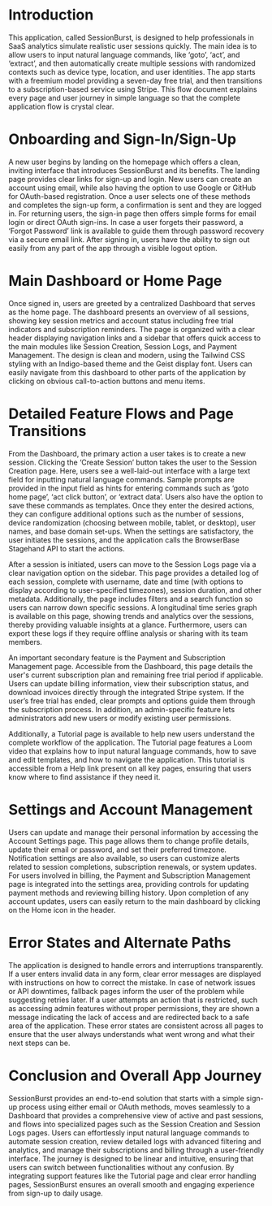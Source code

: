 # Introduction

This application, called SessionBurst, is designed to help professionals in SaaS analytics simulate realistic user sessions quickly. The main idea is to allow users to input natural language commands, like ‘goto’, ‘act’, and ‘extract’, and then automatically create multiple sessions with randomized contexts such as device type, location, and user identities. The app starts with a freemium model providing a seven-day free trial, and then transitions to a subscription-based service using Stripe. This flow document explains every page and user journey in simple language so that the complete application flow is crystal clear.

# Onboarding and Sign-In/Sign-Up

A new user begins by landing on the homepage which offers a clean, inviting interface that introduces SessionBurst and its benefits. The landing page provides clear links for sign-up and login. New users can create an account using email, while also having the option to use Google or GitHub for OAuth-based registration. Once a user selects one of these methods and completes the sign-up form, a confirmation is sent and they are logged in. For returning users, the sign-in page then offers simple forms for email login or direct OAuth sign-ins. In case a user forgets their password, a ‘Forgot Password’ link is available to guide them through password recovery via a secure email link. After signing in, users have the ability to sign out easily from any part of the app through a visible logout option.

# Main Dashboard or Home Page

Once signed in, users are greeted by a centralized Dashboard that serves as the home page. The dashboard presents an overview of all sessions, showing key session metrics and account status including free trial indicators and subscription reminders. The page is organized with a clear header displaying navigation links and a sidebar that offers quick access to the main modules like Session Creation, Session Logs, and Payment Management. The design is clean and modern, using the Tailwind CSS styling with an Indigo-based theme and the Geist display font. Users can easily navigate from this dashboard to other parts of the application by clicking on obvious call-to-action buttons and menu items.

# Detailed Feature Flows and Page Transitions

From the Dashboard, the primary action a user takes is to create a new session. Clicking the ‘Create Session’ button takes the user to the Session Creation page. Here, users see a well-laid-out interface with a large text field for inputting natural language commands. Sample prompts are provided in the input field as hints for entering commands such as ‘goto home page’, ‘act click button’, or ‘extract data’. Users also have the option to save these commands as templates. Once they enter the desired actions, they can configure additional options such as the number of sessions, device randomization (choosing between mobile, tablet, or desktop), user names, and base domain set-ups. When the settings are satisfactory, the user initiates the sessions, and the application calls the BrowserBase Stagehand API to start the actions.

After a session is initiated, users can move to the Session Logs page via a clear navigation option on the sidebar. This page provides a detailed log of each session, complete with username, date and time (with options to display according to user-specified timezones), session duration, and other metadata. Additionally, the page includes filters and a search function so users can narrow down specific sessions. A longitudinal time series graph is available on this page, showing trends and analytics over the sessions, thereby providing valuable insights at a glance. Furthermore, users can export these logs if they require offline analysis or sharing with its team members.

An important secondary feature is the Payment and Subscription Management page. Accessible from the Dashboard, this page details the user's current subscription plan and remaining free trial period if applicable. Users can update billing information, view their subscription status, and download invoices directly through the integrated Stripe system. If the user’s free trial has ended, clear prompts and options guide them through the subscription process. In addition, an admin-specific feature lets administrators add new users or modify existing user permissions.

Additionally, a Tutorial page is available to help new users understand the complete workflow of the application. The Tutorial page features a Loom video that explains how to input natural language commands, how to save and edit templates, and how to navigate the application. This tutorial is accessible from a Help link present on all key pages, ensuring that users know where to find assistance if they need it.

# Settings and Account Management

Users can update and manage their personal information by accessing the Account Settings page. This page allows them to change profile details, update their email or password, and set their preferred timezone. Notification settings are also available, so users can customize alerts related to session completions, subscription renewals, or system updates. For users involved in billing, the Payment and Subscription Management page is integrated into the settings area, providing controls for updating payment methods and reviewing billing history. Upon completion of any account updates, users can easily return to the main dashboard by clicking on the Home icon in the header.

# Error States and Alternate Paths

The application is designed to handle errors and interruptions transparently. If a user enters invalid data in any form, clear error messages are displayed with instructions on how to correct the mistake. In case of network issues or API downtimes, fallback pages inform the user of the problem while suggesting retries later. If a user attempts an action that is restricted, such as accessing admin features without proper permissions, they are shown a message indicating the lack of access and are redirected back to a safe area of the application. These error states are consistent across all pages to ensure that the user always understands what went wrong and what their next steps can be.

# Conclusion and Overall App Journey

SessionBurst provides an end-to-end solution that starts with a simple sign-up process using either email or OAuth methods, moves seamlessly to a Dashboard that provides a comprehensive view of active and past sessions, and flows into specialized pages such as the Session Creation and Session Logs pages. Users can effortlessly input natural language commands to automate session creation, review detailed logs with advanced filtering and analytics, and manage their subscriptions and billing through a user-friendly interface. The journey is designed to be linear and intuitive, ensuring that users can switch between functionalities without any confusion. By integrating support features like the Tutorial page and clear error handling pages, SessionBurst ensures an overall smooth and engaging experience from sign-up to daily usage.
